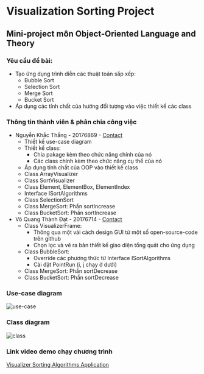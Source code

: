 # Visualization Sorting Project
## Mini-project môn Object-Oriented Language and Theory
### Yêu cầu đề bài:
* Tạo ứng dụng trình diễn các thuật toán sắp xếp:
	* Bubble Sort
	* Selection Sort
	* Merge Sort
	* Bucket Sort
* Áp dụng các tính chất của hướng đối tượng vào việc thiết kế các class

### Thông tin thành viên & phân chia công việc
* Nguyễn Khắc Thắng - 20176869 - [Contact](https://www.facebook.com/thangfighting)
	* Thiết kế use-case diagram
	* Thiết kế class:
		* Chia pakage kèm theo chức năng chính của nó
		* Các class chính kèm theo chức năng cụ thể của nó
	* Áp dụng tính chất của OOP vào thiết kế class
	* Class ArrayVisualizer
	* Class SortVisualizer
	* Class Element, ElementBox, ElementIndex
	* Interface ISortAlgorithms
	* Class SelectionSort
	* Class MergeSort: Phần sortIncrease
	* Class BucketSort: Phần sortIncrease
* Võ Quang Thành Đạt - 20176714 - [Contact](https://www.facebook.com/profile.php?id=100006933034189)
	* Class VisualizerFrame:
		* Thông qua một vài cách design GUI từ một số open-source-code trên github
		* Chọn lọc và vẽ ra bản thiết kế giao diện tổng quát cho ứng dụng
	* Class BubbleSort:
		* Override các phương thức từ Interface ISortAlgorithms
		* Cài đặt PointRun (i, j chạy ở dưới)
	* Class MergeSort: Phần sortDecrease
	* Class BucketSort: Phần sortDecrease

### Use-case diagram
![use-case](https://bitbucket.org/thangnkHust/oolt.vn.20192.team7/src/master/design/UseCase%20Diagram.png)
### Class diagram
![class](https://bitbucket.org/thangnkHust/oolt.vn.20192.team7/src/master/design/Class%20Diagram%20ver3.0.png)
### Link video demo chạy chương trình
[Visualizer Sorting Algorithms Application](https://youtu.be/EN90QOKtSZI)